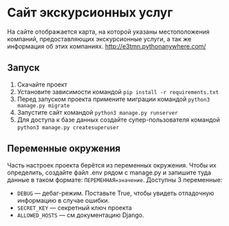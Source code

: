 # Сайт экскурсионных услуг
На сайте отображается карта, на которой указаны местоположения компаний, предоставляющих экскурсионные услуги, а так же информация об этих компаниях.
http://e3tmn.pythonanywhere.com/
## Запуск
1. Скачайте проект
2. Установите зависимости командой `pip install -r requirements.txt`
3. Перед запуском проекта примените миграции командой `python3 manage.py migrate`
4. Запустите сайт командой `python3 manage.py runserver`
5. Для доступа к базе данных создайте супер-пользователя командой `python3 manage.py createsuperuser`
## Переменные окружения
Часть настроек проекта берётся из переменных окружения. Чтобы их определить, создайте файл .env рядом с manage.py и запишите туда данные в таком формате: `ПЕРЕМЕННАЯ=значение`.
Доступны 3 переменные:
- `DEBUG` — дебаг-режим. Поставьте True, чтобы увидеть отладочную информацию в случае ошибки.
- `SECRET_KEY` — секретный ключ проекта
- `ALLOWED_HOSTS` — см документацию Django.
